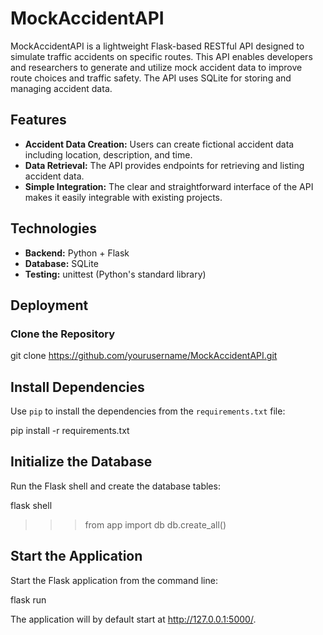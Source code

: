 # MockAccidentAPI

MockAccidentAPI is a lightweight Flask-based RESTful API designed to simulate traffic accidents on specific routes. This API enables developers and researchers to generate and utilize mock accident data to improve route choices and traffic safety. The API uses SQLite for storing and managing accident data.

## Features

- **Accident Data Creation:** Users can create fictional accident data including location, description, and time.
- **Data Retrieval:** The API provides endpoints for retrieving and listing accident data.
- **Simple Integration:** The clear and straightforward interface of the API makes it easily integrable with existing projects.

## Technologies

- **Backend:** Python + Flask
- **Database:** SQLite
- **Testing:** unittest (Python's standard library)

## Deployment

### Clone the Repository

git clone https://github.com/yourusername/MockAccidentAPI.git

## Install Dependencies

Use `pip` to install the dependencies from the `requirements.txt` file:

pip install -r requirements.txt

## Initialize the Database 
Run the Flask shell and create the database tables:

flask shell
>>> from app import db
>>> db.create_all()

## Start the Application
Start the Flask application from the command line:

flask run

The application will by default start at http://127.0.0.1:5000/.

